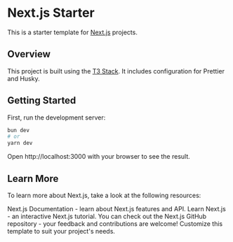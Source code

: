 # Next.js Starter

This is a starter template for [Next.js](https://nextjs.org/) projects.

## Overview

This project is built using the [T3 Stack](https://create.t3.gg/). It includes configuration for Prettier and Husky.

## Getting Started

First, run the development server:

```bash
bun dev
# or
yarn dev
```

Open http://localhost:3000 with your browser to see the result.

## Learn More
To learn more about Next.js, take a look at the following resources:

Next.js Documentation - learn about Next.js features and API.
Learn Next.js - an interactive Next.js tutorial.
You can check out the Next.js GitHub repository - your feedback and contributions are welcome!
Customize this template to suit your project's needs.
